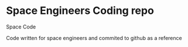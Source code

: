 # Space Engineers Coding repo
Space Code

Code written for space engineers and commited to github as a reference
